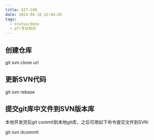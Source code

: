 ```yaml
---
title: GIT-SVN
date: 2024-04-16 22:44:26
tags:
  - status/done
  - pf/专业知识
---
```


## 创建仓库

git svn clone url

## 更新SVN代码

git svn rebase

## 提交git库中文件到SVN版本库

本地开发完后git commit到本地git库，之后可用如下命令提交文件到SVN:

git svn dcommit
